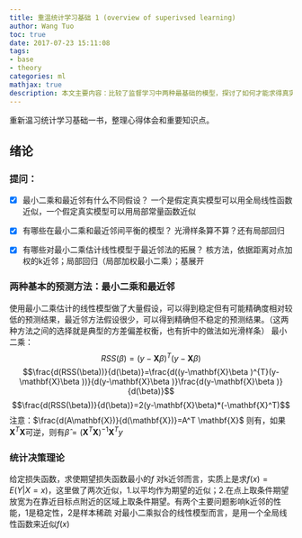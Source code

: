 ```yaml
---
title: 重温统计学习基础 1 (overview of superivsed learning)
author: Wang Tuo
toc: true
date: 2017-07-23 15:11:08
tags:
- base
- theory    
categories: ml
mathjax: true
description: 本文主要内容：比较了监督学习中两种最基础的模型，探讨了如何才能求得真实函数$f(x)$的近似。
---
```


重新温习统计学习基础一书，整理心得体会和重要知识点。

## 绪论
### 提问：
- [x] 最小二乘和最近邻有什么不同假设？
  一个是假定真实模型可以用全局线性函数近似，一个假定真实模型可以用局部常量函数近似
- [x] 有哪些在最小二乘和最近邻间平衡的模型？
  光滑样条算不算？还有局部回归
- [x] 有哪些对最小二乘估计线性模型于最近邻法的拓展？
  核方法，依据距离对点加权的k近邻；局部回归（局部加权最小二乘）；基展开


### 两种基本的预测方法：最小二乘和最近邻
使用最小二乘估计的线性模型做了大量假设，可以得到稳定但有可能精确度相对较低的预测结果，最近邻方法假设很少，可以得到精确但不稳定的预测结果。（这两种方法之间的选择就是典型的方差偏差权衡，也有折中的做法如光滑样条）
最小二乘：
$$RSS(\beta)=(y-\mathbf{X}\beta )^{T}(y-\mathbf{X}\beta )$$
$$\frac{d(RSS(\beta))}{d(\beta)}=\frac{d((y-\mathbf{X}\beta )^{T}(y-\mathbf{X}\beta ))}{d(y-\mathbf{X}\beta )}\frac{d(y-\mathbf{X}\beta )}{d(\beta)}$$
$$\frac{d(RSS(\beta))}{d(\beta)}=2(y-\mathbf{X}\beta)*(-\mathbf{X}^T)$$
注意：$\frac{d(A\mathbf{X})}{d(\mathbf{X})}=A^T \mathbf{X}$
则有，如果$\mathbf{X}^T \mathbf{X}$可逆，则有$\widehat{\beta }=(\mathbf{X}^T\mathbf{X})^{-1}\mathbf{X}^Ty$

### 统计决策理论
给定损失函数，求使期望损失函数最小的$f$
对k近邻而言，实质上是求$f(x)=E(Y|X=x)$，这里做了两次近似，1.以平均作为期望的近似；2.在点上取条件期望放宽为在靠近目标点附近的区域上取条件期望。有两个主要问题影响k近邻的性能，1是稳定性，2是样本稀疏
对最小二乘拟合的线性模型而言，是用一个全局线性函数来近似$f(x)$





